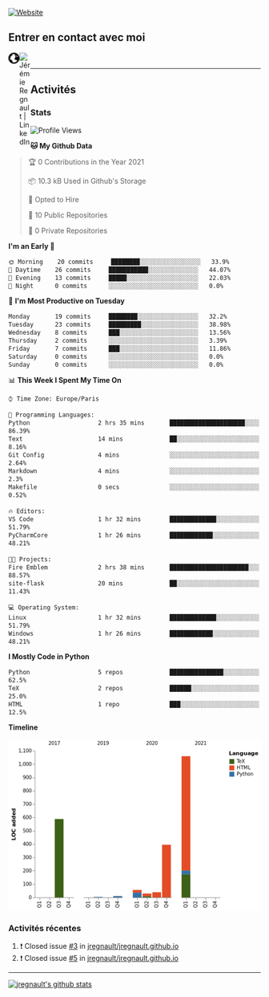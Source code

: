 [![Website](https://img.shields.io/website?logo=globe&label=jregnault.github.io&style=for-the-badge&url=https://jregnault.github.io)](https://jregnault.github.io)

## Entrer en contact avec moi

[<img align="left" alt="codeSTACKr.com" width="22px" src="https://raw.githubusercontent.com/iconic/open-iconic/master/svg/globe.svg" />][website]
[<img align="left" alt="Jérémie Regnault | LinkedIn" width="22px" src="https://cdn.jsdelivr.net/npm/simple-icons@v3/icons/linkedin.svg" />][linkedin]

<br />

---

## Activités

### Stats
<!--START_SECTION:waka-->
![Profile Views](http://img.shields.io/badge/Profile%20Views-0-blue)

**🐱 My Github Data** 

> 🏆 0 Contributions in the Year 2021
 > 
> 📦 10.3 kB Used in Github's Storage 
 > 
> 💼 Opted to Hire
 > 
> 📜 10 Public Repositories 
 > 
> 🔑 0 Private Repositories  
 > 
**I'm an Early 🐤** 

```text
🌞 Morning    20 commits     ████████░░░░░░░░░░░░░░░░░   33.9% 
🌆 Daytime    26 commits     ███████████░░░░░░░░░░░░░░   44.07% 
🌃 Evening    13 commits     █████░░░░░░░░░░░░░░░░░░░░   22.03% 
🌙 Night      0 commits      ░░░░░░░░░░░░░░░░░░░░░░░░░   0.0%

```
📅 **I'm Most Productive on Tuesday** 

```text
Monday       19 commits     ████████░░░░░░░░░░░░░░░░░   32.2% 
Tuesday      23 commits     █████████░░░░░░░░░░░░░░░░   38.98% 
Wednesday    8 commits      ███░░░░░░░░░░░░░░░░░░░░░░   13.56% 
Thursday     2 commits      ░░░░░░░░░░░░░░░░░░░░░░░░░   3.39% 
Friday       7 commits      ███░░░░░░░░░░░░░░░░░░░░░░   11.86% 
Saturday     0 commits      ░░░░░░░░░░░░░░░░░░░░░░░░░   0.0% 
Sunday       0 commits      ░░░░░░░░░░░░░░░░░░░░░░░░░   0.0%

```


📊 **This Week I Spent My Time On** 

```text
⌚︎ Time Zone: Europe/Paris

💬 Programming Languages: 
Python                   2 hrs 35 mins       █████████████████████░░░░   86.39% 
Text                     14 mins             ██░░░░░░░░░░░░░░░░░░░░░░░   8.16% 
Git Config               4 mins              ░░░░░░░░░░░░░░░░░░░░░░░░░   2.64% 
Markdown                 4 mins              ░░░░░░░░░░░░░░░░░░░░░░░░░   2.3% 
Makefile                 0 secs              ░░░░░░░░░░░░░░░░░░░░░░░░░   0.52%

🔥 Editors: 
VS Code                  1 hr 32 mins        █████████████░░░░░░░░░░░░   51.79% 
PyCharmCore              1 hr 26 mins        ████████████░░░░░░░░░░░░░   48.21%

🐱‍💻 Projects: 
Fire Emblem              2 hrs 38 mins       ██████████████████████░░░   88.57% 
site-flask               20 mins             ██░░░░░░░░░░░░░░░░░░░░░░░   11.43%

💻 Operating System: 
Linux                    1 hr 32 mins        █████████████░░░░░░░░░░░░   51.79% 
Windows                  1 hr 26 mins        ████████████░░░░░░░░░░░░░   48.21%

```

**I Mostly Code in Python** 

```text
Python                   5 repos             ███████████████░░░░░░░░░░   62.5% 
TeX                      2 repos             ██████░░░░░░░░░░░░░░░░░░░   25.0% 
HTML                     1 repo              ███░░░░░░░░░░░░░░░░░░░░░░   12.5%

```


**Timeline**

![Chart not found](https://raw.githubusercontent.com/jregnault/jregnault/master/charts/bar_graph.png) 


<!--END_SECTION:waka-->

### Activités récentes
<!--START_SECTION:activity-->
1. ❗️ Closed issue [#3](https://github.com/jregnault/jregnault.github.io/issues/3) in [jregnault/jregnault.github.io](https://github.com/jregnault/jregnault.github.io)
2. ❗️ Closed issue [#5](https://github.com/jregnault/jregnault.github.io/issues/5) in [jregnault/jregnault.github.io](https://github.com/jregnault/jregnault.github.io)
<!--END_SECTION:activity-->

---

[![jregnault's github stats](https://github-readme-stats.jregnault.vercel.app/api?username=jregnault&show_icons=true)](https://github.com/jregnault/github-readme-stats)

[website]: jregnault.github.io
[linkedin]: https://www.linkedin.com/in/j%C3%A9r%C3%A9mie-regnault-4a30b2138/

